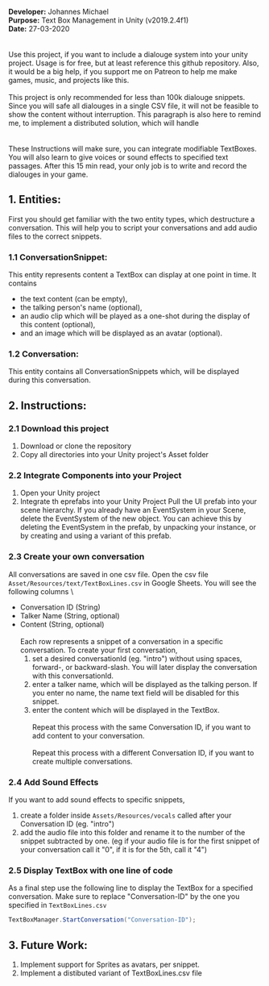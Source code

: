 **Developer:** Johannes Michael\
**Purpose:** Text Box Management in Unity (v2019.2.4f1)\
**Date:** 27-03-2020\
\
\
Use this project, if you want to include a dialouge system into your unity project. 
Usage is for free, but at least reference this github repository.
Also, it would be a big help, if you support me on Patreon to help me make games, music, and projects like this.
\
\
This project is only recommended for less than 100k dialouge snippets.
Since you will safe all dialouges in a single CSV file, it will not be feasible to show the content without interruption.
This paragraph is also here to remind me, to implement a distributed solution, which will handle  
\
\
These Instructions will make sure, you can integrate modifiable TextBoxes.
You will also learn to give voices or sound effects to specified text passages.
After this 15 min read, your only job is to write and record the dialouges in your game.
## 1. Entities:
First you should get familiar with the two entity types, which destructure a conversation.
This will help you to script your conversations and add audio files to the correct snippets.
### 1.1 ConversationSnippet:
This entity represents content a TextBox can display at one point in time.
It contains 
- the text content (can be empty),
- the talking person's name (optional),
- an audio clip which will be played as a one-shot during the display of this content (optional),
- and an image which will be displayed as an avatar (optional).
### 1.2 Conversation:
This entity contains all ConversationSnippets which, will be displayed during this conversation.
## 2. Instructions:
### 2.1 Download this project
1. Download or clone the repository
2. Copy all directories into your Unity project's Asset folder
### 2.2 Integrate Components into your Project
1. Open your Unity project
2. Integrate th eprefabs into your Unity Project
Pull the UI prefab into your scene hierarchy.
If you already have an EventSystem in your Scene, delete the EventSystem of the new object.
You can achieve this by deleting the EventSystem in the prefab, by unpacking your instance, or by creating and using a variant of this prefab.
### 2.3 Create your own conversation
All conversations are saved in one csv file.
Open the csv file `Asset/Resources/text/TextBoxLines.csv` in Google Sheets.
You will see the following columns 
\
- Conversation ID (String)
- Talker Name (String, optional)
- Content (String, optional)
\
\
Each row represents a snippet of a conversation in a specific conversation.
To create your first conversation, 
	1. set a desired conversationId (eg. "intro") without using spaces, forward-, or backward-slash.
	   You will later display the conversation with this conversationId.
	2. enter a talker name, which will be displayed as the talking person.
	   If you enter no name, the name text field will be disabled for this snippet.
	3. enter the content which will be displayed in the TextBox.
\
\
Repeat this process with the same Conversation ID, if you want to add content to your conversation.
\
\
Repeat this process with a different Conversation ID, if you want to create multiple conversations.
### 2.4 Add Sound Effects
If you want to add sound effects to specific snippets,
1. create a folder inside `Assets/Resources/vocals` called after your Conversation ID (eg. "intro")
2. add the audio file into this folder and rename it to the number of the snippet subtracted by one.
(eg if your audio file is for the first snippet of your conversation call it "0", if it is for the 5th, call it "4")
### 2.5 Display TextBox with one line of code
As a final step use the following line to display the TextBox for a specified conversation. Make sure to replace "Conversation-ID" by the one you specified in `TextBoxLines.csv`

```C#
TextBoxManager.StartConversation("Conversation-ID");
```

## 3. Future Work:
1. Implement support for Sprites as avatars, per snippet.
2. Implement a distibuted variant of TextBoxLines.csv file
